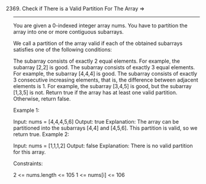 2369. Check if There is a Valid Partition For The Array  =>
-------------------------------------------------------


You are given a 0-indexed integer array nums. You have to partition the array into one or more contiguous subarrays.

We call a partition of the array valid if each of the obtained subarrays satisfies one of the following conditions:

The subarray consists of exactly 2 equal elements. For example, the subarray [2,2] is good.
The subarray consists of exactly 3 equal elements. For example, the subarray [4,4,4] is good.
The subarray consists of exactly 3 consecutive increasing elements, that is, the difference between adjacent elements is 1. For example, the subarray [3,4,5] is good, but the subarray [1,3,5] is not.
Return true if the array has at least one valid partition. Otherwise, return false.

 

Example 1:

Input: nums = [4,4,4,5,6]
Output: true
Explanation: The array can be partitioned into the subarrays [4,4] and [4,5,6].
This partition is valid, so we return true.
Example 2:

Input: nums = [1,1,1,2]
Output: false
Explanation: There is no valid partition for this array.
 

Constraints:

2 <= nums.length <= 105
1 <= nums[i] <= 106
